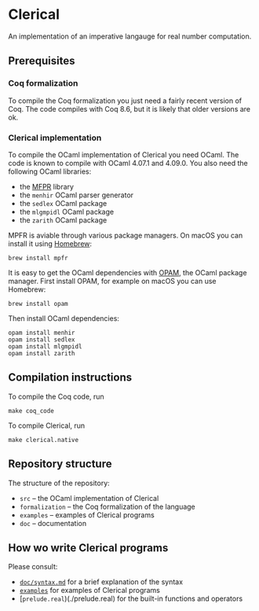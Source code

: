 # Clerical

An implementation of an imperative langauge for real number computation.

## Prerequisites

### Coq formalization

To compile the Coq formalization you just need a fairly recent version of Coq.
The code compiles with Coq 8.6, but it is likely that older versions are ok.

### Clerical implementation

To compile the OCaml implementation of Clerical you need OCaml.
The code is known to compile with OCaml 4.07.1 and 4.09.0.
You also need the following OCaml libraries:

* the [MFPR](http://www.mpfr.org) library
* the `menhir` OCaml parser generator
* the `sedlex` OCaml package
* the `mlgmpidl` OCaml package
* the `zarith` OCaml package

MPFR is aviable through various package managers. On macOS you can install it using
[Homebrew](https://brew.sh):

    brew install mpfr

It is easy to get the OCaml dependencies with [OPAM](https://opam.ocaml.org), the OCaml
package manager. First install OPAM, for example on macOS you can use Homebrew:

    brew install opam

Then install OCaml dependencies:

    opam install menhir
    opam install sedlex
    opam install mlgmpidl
    opam install zarith

## Compilation instructions

To compile the Coq code, run

    make coq_code

To compile Clerical, run

    make clerical.native


## Repository structure

The structure of the repository:

* `src` – the OCaml implementation of Clerical
* `formalization` – the Coq formalization of the language
* `examples` – examples of Clerical programs
* `doc` – documentation

## How wo write Clerical programs

Please consult:

* [`doc/syntax.md`](doc/syntax.md) for a brief explanation of the syntax
* [`examples`](examples) for examples of Clerical programs
* [`prelude.real`)(./prelude.real) for the built-in functions and operators
